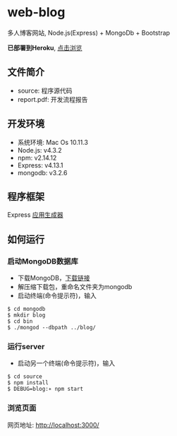 # web-blog
多人博客网站, Node.js(Express) + MongoDb + Bootstrap

**已部署到Heroku**, [点击浏览](http://lazydingding.herokuapp.com/)

## 文件简介
* source: 程序源代码
* report.pdf: 开发流程报告

## 开发环境
* 系统环境: Mac Os 10.11.3
* Node.js: v4.3.2
* npm: v2.14.12
* Express: v4.13.1
* mongodb: v3.2.6

## 程序框架
Express [应用生成器](http://www.expressjs.com.cn/starter/generator.html)

## 如何运行
### 启动MongoDB数据库
* 下载MongoDB，[下载链接](https://www.mongodb.com/download-center#community)
* 解压缩下载包，重命名文件夹为mongodb
* 启动终端(命令提示符)，输入
```
$ cd mongodb
$ mkdir blog
$ cd bin
$ ./mongod --dbpath ../blog/
```
### 运行server
* 启动另一个终端(命令提示符)，输入
```
$ cd source
$ npm install
$ DEBUG=blog:∗ npm start
```
### 浏览页面
网页地址: [http://localhost:3000/](http://localhost:3000/)
